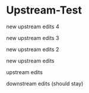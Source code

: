# Upstream-Test

new upstream edits 4

new upstream edits 3

new upstream edits 2

new upstream edits

upstream edits

downstream edits (should stay)
